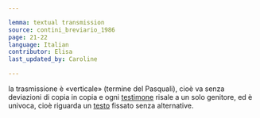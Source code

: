 ```yaml
---

lemma: textual transmission
source: contini_breviario_1986
page: 21-22
language: Italian
contributor: Elisa
last_updated_by: Caroline

---
```


la trasmissione è «verticale» (termine del Pasquali), cioè va senza deviazioni di copia in copia e ogni [testimone](witness.html) risale a un solo genitore, ed è univoca, cioè riguarda un [testo](text.html) fissato senza alternative.
